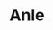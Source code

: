---
# This topic lives at
# https://digital.gov/topics/anle

# Topic Title
title: "Anle"

# description — keep it short and clear
summary: ""

# Weight
weight: 1

# For more information on managing topics,
# see https://github.com/GSA/digitalgov.gov/wiki/topics
---